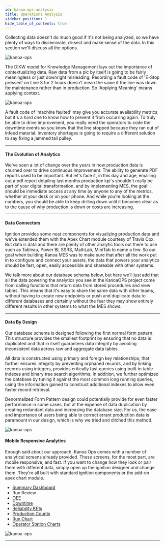 ```yaml
---
id: kanoa-ops-analysis
title: Operations Analysis
sidebar_position: 1
hide_table_of_contents: true
---
```


Collecting data doesn't do much good if it's not being analyzed, so we have plenty of ways to disseminate, di-sect and make sense of the data. In this section we'll discuss all the options.

![kanoa-ops](/img/analysis/dikw.png) 

The DIKW model for Knowledge Management lays out the importance of contextualizing data. Raw data from a plc by itself is going to be fairly meaningless or just downright misleading.
Recording a fault code of 'E-Stop pressed' on Line 3 for 2 hours doesn't mean the same if the line was down for maintenance rather than in production. So 'Applying Meaning' means applying context. 

![kanoa-ops](/img/analysis/data-transform.png) 

A fault code of 'machine faulted' may give you accurate availability metrics, but it's a hard one to know how to prevent it from occurring again. 
To truly be able to drive improvement, you really need the operators to code the downtime events so you know that the line stopped because they ran out of infeed material.
Inventory shortages is going to require a different solution to say fixing a jammed tail pulley.
***

#### The Evolution of Analytics
We've seen a lot of change over the years in how production data is churned over to drive continuous improvement.
The ability to generate PDF reports used to be important. But let's face it, in this day and age, emailing out a pdf report detailing last months production kpi's shouldn't really be part of your digital 
transformation, and by implementing MES, the goal should be immediate access at any time by anyone to any of the metrics, whether at your desk or on your phone. 
And while you're looking at the numbers, you should be able to keep drilling down until it becomes clear as to the cause of why production is down or costs are increasing.
***

#### Data Connectors
Ignition provides some neat components for visualizing production data and we've extended them with the Apex Chart module courtesy of Travis Cox. 
But data is data and there are plenty of other analytic tools out there to use such as Tableau, Power BI, SSRS, MathLab, MiniTab to name a few. So our goal when building Kanoa MES
was to make sure that after all the work put in to configure and connect your assets, the data that powers your analytics should be fast, open, easily accessible and shareable with other systems.

We talk more about our database schema below, but here we'll just add that all the data powering the analytics you see in the KanoaOPS project come from calling functions that return data
from stored procedures and view tables. This means that it's easy to share the same data with other teams, without having to create new endpoints or push
and duplicate data to different databases and certainly without the fear they may show entirely different results in other systems to what the MES shows.

***

#### Data By Design
Our database schema is designed following the first normal form pattern. 
This structure provides the smallest footprint by ensuring that no data is duplicated and that in itself guarantees data integrity by avoiding inconsistent data across
raw and aggregate data tables.

All data is constructed using primary and foreign key relationships, that further ensures integrity by preventing orphaned records, and by linking records using integers, 
provides critically fast queries using built-in table indexes and binary tree search algorithms. 
In addition, we further optimized the database by tuning it against the most common long running queries, 
using the information gained to construct additional indexes to allow even faster record retrieval.

Denormalized Form Pattern design could potentially provide for even faster performance in some cases, but at the expense of data duplication by creating redundant data 
and increasing the database size. For us, the ease and importance of users being able to correct errant production data is paramount in our design, which is why we tried 
and ditched this method.

![kanoa-ops](/img/analysis/kanoaSchema.png)

#### Mobile Responsive Analytics
Enough said about our approach. Kanoa Ops comes with a number of analytical screens already provided. These screens, for the most part, are mobile responsive, and fast. 
If you want to change how they look or pair them with different data, simply open up the ignition designer and change them. They're all built with standard ignition components
or the add-on apex chart module.

* [Summary Dashboard](kanoa-ops-analysis/summary)
* Run Review
* [OEE](kanoa-ops-analysis/oee)
* [Downtime](kanoa-ops-analysis/downtime)
* [Reliability KPIs](kanoa-ops-analysis/reliability-kpis)
* [Production Counts](kanoa-ops-analysis/production-counts)
* [Run Chart](kanoa-ops-analysis/run-chart)
* [Operator Station Charts](kanoa-ops/asset-operation)

![kanoa-ops](/img/downtime/downtimeDashboard.png) 
***
